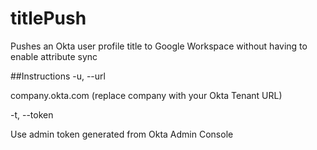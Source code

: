 # titlePush
Pushes an Okta user profile title to Google Workspace without having to enable attribute sync

##Instructions
-u, --url

company.okta.com (replace company with your Okta Tenant URL)

-t, --token

Use admin token generated from Okta Admin Console
